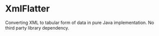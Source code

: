 # XmlFlatter
Converting XML to tabular form of data in pure Java implementation. No third party library dependency.
